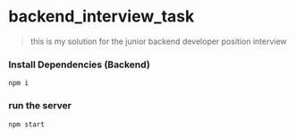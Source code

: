 # backend_interview_task


> this is my solution for the junior backend developer position interview 


### Install Dependencies (Backend)

```
npm i
```


### run the server  

```
npm start
```
